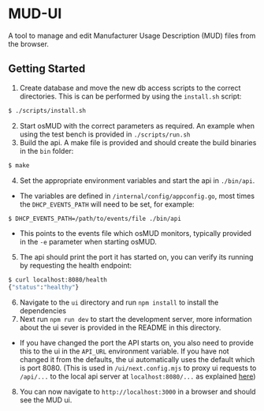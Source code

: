 # MUD-UI

A tool to manage and edit Manufacturer Usage Description (MUD) files from the browser.

## Getting Started

1. Create database and move the new db access scripts to the correct directories. This is can be performed by using the `install.sh` script:

```bash
$ ./scripts/install.sh
```

2. Start osMUD with the correct parameters as required. An example when using the test bench is provided in `./scripts/run.sh`
3. Build the api. A make file is provided and should create the build binaries in the `bin` folder:
```bash
$ make
```
4. Set the appropriate environment variables and start the api in `./bin/api`.
  - The variables are defined in `/internal/config/appconfig.go`, most times the `DHCP_EVENTS_PATH` will need to be set, for example:
```bash
$ DHCP_EVENTS_PATH=/path/to/events/file ./bin/api
```
- This points to the events file which osMUD monitors, typically provided in the `-e` parameter when starting osMUD.

5. The api should print the port it has started on, you can verify its running by requesting the health endpoint:
```bash
$ curl localhost:8080/health
{"status":"healthy"}
```
6. Navigate to the `ui` directory and run `npm install` to install the dependencies
7. Next run `npm run dev` to start the development server, more information about the ui sever is provided in the README in this directory.
- If you have changed the port the API starts on, you also need to provide this to the ui in the `API_URL` environment variable. If you have not changed it from the defaults, the ui automatically uses the default which is port 8080. (This is used in `/ui/next.config.mjs` to proxy ui requests to `/api/...` to the local api server at `localhost:8080/...` as explained [here](https://nextjs.org/docs/app/api-reference/next-config-js/rewrites))
8. You can now navigate to `http://localhost:3000` in a browser and should see the MUD ui.
